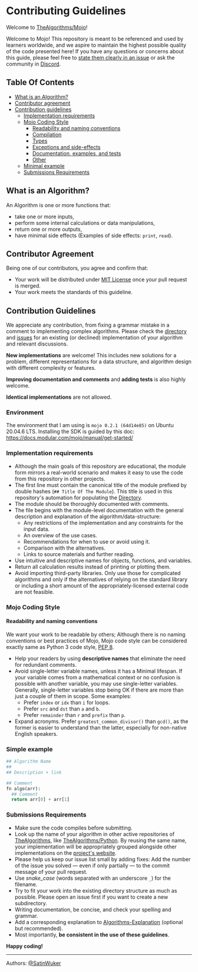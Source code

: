 # Contributing Guidelines

Welcome to [TheAlgorithms/Mojo](https://github.com/TheAlgorithms/Mojo)!

Welcome to Mojo! This repository is meant to be referenced and used by learners worldwide, and we aspire to maintain the highest possible quality of the code presented here! If you have any questions or concerns about this guide, please feel free to [state them clearly in an issue](https://github.com/TheAlgorithms/Mojo/issues/new) or ask the community in [Discord](https://the-algorithms.com/discord).

## Table Of Contents

* [What is an Algorithm?](#what-is-an-algorithm)
* [Contributor agreement](#contributor-agreement)
* [Contribution guidelines](#contribution-guidelines)
  + [Implementation requirements](#implementation-requirements)
  + [Mojo Coding Style](#Mojo-coding-style)
    - [Readability and naming conventions](#readability-and-naming-conventions)
    - [Compilation](#compilation)
    - [Types](#types)
    - [Exceptions and side-effects](#exceptions-and-side-effects)
    - [Documentation, examples, and tests](#documentation-examples-and-tests)
    - [Other](#other)
  + [Minimal example](#Minimal-example)
  + [Submissions Requirements](#submissions-requirements)

## What is an Algorithm?

An Algorithm is one or more functions that:

- take one or more inputs,
- perform some internal calculations or data manipulations,
- return one or more outputs,
- have minimal side effects (Examples of side effects: `print`, `read`).

## Contributor Agreement

Being one of our contributors, you agree and confirm that:

- Your work will be distributed under [MIT License](LICENSE) once your pull request is merged.
- Your work meets the standards of this guideline.

## Contribution Guidelines

We appreciate any contribution, from fixing a grammar mistake in a comment to implementing complex algorithms. Please check the [directory](DIRECTORY.md) and [issues](https://github.com/TheAlgorithms/Mojo/issues/) for an existing (or declined) implementation of your algorithm and relevant discussions.

**New implementations** are welcome! This includes new solutions for a problem, different representations for a data structure, and algorithm design with different complexity or features.

**Improving documentation and comments** and **adding tests** is also highly welcome.

**Identical implementations** are not allowed.

### Environment
The environment that I am using is `mojo 0.2.1 (64d14e85)` on Ubuntu 20.04.6 LTS.
Installing the SDK is guided by this doc: https://docs.modular.com/mojo/manual/get-started/

### Implementation requirements

- Although the main goals of this repository are educational, the module form mirrors a real-world scenario and makes it easy to use the code from this repository in other projects.
- The first line must contain the canonical title of the module prefixed by double hashes (`## Title Of The Module`). This title is used in this repository's automation for populating the [Directory](DIRECTORY.md).
- The module should be thoroughly documented with comments.
- The file begins with the module-level documentation with the general description and explanation of the algorithm/data-structure:
  * Any restrictions of the implementation and any constraints for the input data.
  * An overview of the use cases.
  * Recommendations for when to use or avoid using it.
  * Comparison with the alternatives.
  * Links to source materials and further reading.
- Use intuitive and descriptive names for objects, functions, and variables.
- Return all calculation results instead of printing or plotting them.
- Avoid importing third-party libraries. Only use those for complicated algorithms and only if the alternatives of relying on the standard library or including a short amount of the appropriately-licensed external code are not feasible.
### Mojo Coding Style

#### Readability and naming conventions

We want your work to be readable by others; Although there is no naming conventions or best practices of Mojo, Mojo code style can be considered exactly same as Python 3 code style, [PEP 8](https://peps.python.org/pep-0008/).

- Help your readers by using **descriptive names** that eliminate the need for redundant comments.
- Avoid single-letter variable names, unless it has a Minimal lifespan. If your variable comes from a mathematical context or no confusion is possible with another variable, you may use single-letter variables. Generally, single-letter variables stop being OK if there are more than just a couple of them in scope. Some examples:
  * Prefer `index` or `idx` than `i` for loops.
  * Prefer `src` and `dst` than `a` and `b`.
  * Prefer `remainder` than `r` and `prefix` than `p`.
- Expand acronyms. Prefer `greatest_common_divisor()` than `gcd()`, as the former is easier to understand than the latter, especially for non-native English speakers.

### Simple example

```Python
## Algorithm Name
##
## Description + link

## Comment
fn algo(arr):
  ## Comment
  return arr[0] + arr[1]

```

### Submissions Requirements

- Make sure the code compiles before submitting.
- Look up the name of your algorithm in other active repositories of [TheAlgorithms](https://github.com/TheAlgorithms/), like [TheAlgorithms/Python](https://github.com/TheAlgorithms/Python). By reusing the same name, your implementation will be appropriately grouped alongside other implementations on the [project's website](https://the-algorithms.com/).
- Please help us keep our issue list small by adding fixes: Add the number of the issue you solved — even if only partially — to the commit message of your pull request.
- Use *snake_case* (words separated with an underscore `_`) for the filename.
- Try to fit your work into the existing directory structure as much as possible. Please open an issue first if you want to create a new subdirectory.
- Writing documentation, be concise, and check your spelling and grammar.
- Add a corresponding explanation to [Algorithms-Explanation](https://github.com/TheAlgorithms/Algorithms-Explanation) (optional but recommended).
- Most importantly, **be consistent in the use of these guidelines**.

**Happy coding!**

---

Authors: [@SatinWuker](https://github.com/SatinWuker)
